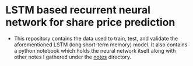# LSTM based recurrent neural network for share price prediction

- This repository contains the data used to train, test, and validate the aforementioned LSTM (long short-term memory) model. It also contains a python notebook which holds the neural network itself along with other notes I gathered under the [notes](./notes/) directory.